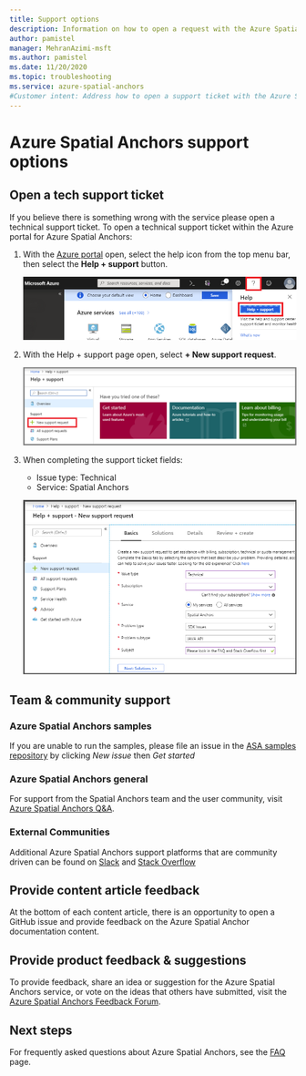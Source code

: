 ```yaml
---
title: Support options
description: Information on how to open a request with the Azure Spatial Anchors support team.
author: pamistel
manager: MehranAzimi-msft
ms.author: pamistel
ms.date: 11/20/2020
ms.topic: troubleshooting
ms.service: azure-spatial-anchors
#Customer intent: Address how to open a support ticket with the Azure Spatial Anchors support team.
---
```


# Azure Spatial Anchors support options

## Open a tech support ticket
If you believe there is something wrong with the service please open a technical support ticket.
To open a technical support ticket within the Azure portal for Azure Spatial Anchors:

1. With the [Azure portal](https://azure.microsoft.com/account/) open, select the help icon from the top menu bar, then select the **Help + support** button.

   ![Azure portal help and support](./media/spatial-anchor-support.png)

1. With the Help + support page open, select **+ New support request**.

   ![Azure portal new support request](./media/spatial-anchor-support2.png)

1. When completing the support ticket fields:

   - Issue type: Technical
   - Service: Spatial Anchors

   ![Azure portal support ticket fields](./media/spatial-anchor-support3.png)

## Team & community support
### Azure Spatial Anchors samples 
If you are unable to run the samples, please file an issue in the [ASA samples repository](https://github.com/Azure/azure-spatial-anchors-samples/issues) by clicking _New issue_ then _Get started_

### Azure Spatial Anchors general
For support from the Spatial Anchors team and the user community, visit [Azure Spatial Anchors Q&A](/answers/topics/azure-spatial-anchors.html).

### External Communities
Additional Azure Spatial Anchors support platforms that are community driven can be found on [Slack](https://aka.ms/holodevelopers) and [Stack Overflow](https://stackoverflow.com/questions/tagged/azure-spatial-anchors)

## Provide content article feedback

At the bottom of each content article, there is an opportunity to open a GitHub issue and provide feedback on the Azure Spatial Anchor documentation content.

## Provide product feedback & suggestions

To provide feedback, share an idea or suggestion for the Azure Spatial Anchors service, or vote on the ideas that others have submitted, visit the [Azure Spatial Anchors Feedback Forum](https://feedback.azure.com/d365community/forum/f47d9b25-0725-ec11-b6e6-000d3a4f07b8).

## Next steps

For frequently asked questions about Azure Spatial Anchors, see the [FAQ](spatial-anchor-faq.yml) page.
